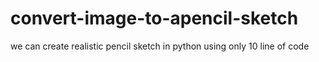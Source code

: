 # convert-image-to-apencil-sketch
we can create realistic pencil sketch in python using only 10 line of code

